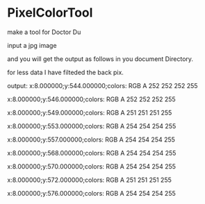 # PixelColorTool
make a tool for Doctor Du

input a jpg image

and you will get the output as follows in you document Directory.

for less data I have filteded the back pix.

output:
x:8.000000;y:544.000000;colors: RGB A 252 252 252  255

x:8.000000;y:546.000000;colors: RGB A 252 252 252  255

x:8.000000;y:549.000000;colors: RGB A 251 251 251  255

x:8.000000;y:553.000000;colors: RGB A 254 254 254  255

x:8.000000;y:557.000000;colors: RGB A 254 254 254  255

x:8.000000;y:568.000000;colors: RGB A 254 254 254  255

x:8.000000;y:570.000000;colors: RGB A 254 254 254  255

x:8.000000;y:572.000000;colors: RGB A 251 251 251  255

x:8.000000;y:576.000000;colors: RGB A 254 254 254  255
